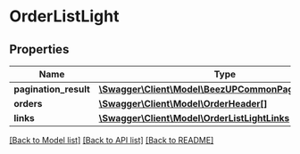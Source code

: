 # OrderListLight

## Properties
Name | Type | Description | Notes
------------ | ------------- | ------------- | -------------
**pagination_result** | [**\Swagger\Client\Model\BeezUPCommonPaginationResult**](BeezUPCommonPaginationResult.md) |  | 
**orders** | [**\Swagger\Client\Model\OrderHeader[]**](OrderHeader.md) |  | 
**links** | [**\Swagger\Client\Model\OrderListLightLinks**](OrderListLightLinks.md) |  | 

[[Back to Model list]](../README.md#documentation-for-models) [[Back to API list]](../README.md#documentation-for-api-endpoints) [[Back to README]](../README.md)


